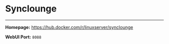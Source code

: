 # Synclounge

---

**Homepage:** https://hub.docker.com/r/linuxserver/synclounge

**WebUI Port:** `8088`